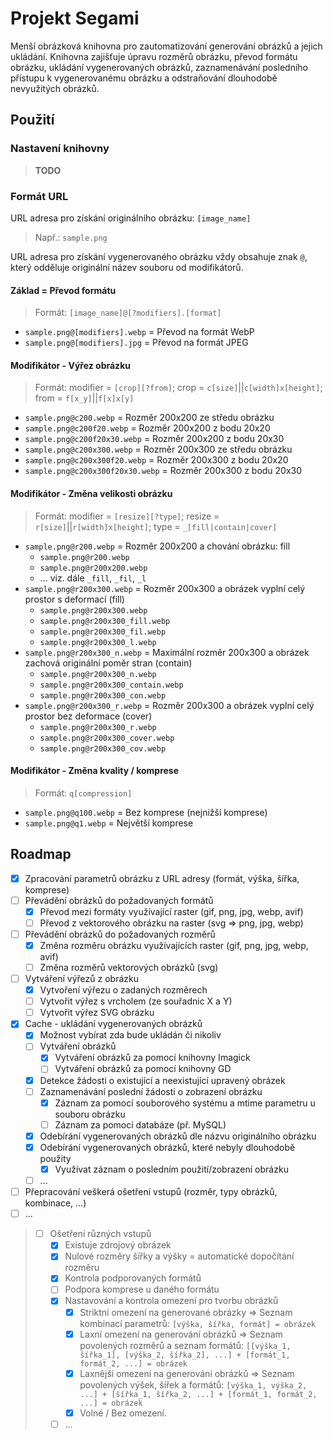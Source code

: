 
# Projekt Segami

Menší obrázková knihovna pro zautomatizování generování obrázků a jejich ukládání.
Knihovna zajišťuje úpravu rozměrů obrázku, převod formátu obrázku, ukládání vygenerovaných obrázků, zaznamenávání posledního přístupu k vygenerovanému obrázku a odstraňování dlouhodobě nevyužitých obrázků.

## Použití

### Nastavení knihovny

> **TODO**

### Formát URL

URL adresa pro získání originálního obrázku: `[image_name]`
> Např.: `sample.png`

URL adresa pro získání vygenerovaného obrázku vždy obsahuje znak `@`, který odděluje originální název souboru od modifikátorů.

#### Základ = Převod formátu

> Formát: `[image_name]@[?modifiers].[format]`

- `sample.png@[modifiers].webp` = Převod na formát WebP
- `sample.png@[modifiers].jpg` = Převod na formát JPEG

#### Modifikátor - Výřez obrázku

> Formát: modifier = `[crop][?from]`; crop = `c[size]`||`c[width]x[height]`; from = `f[x_y]`||`f[x]x[y]`

- `sample.png@c200.webp` = Rozměr 200x200 ze středu obrázku
- `sample.png@c200f20.webp` = Rozměr 200x200 z bodu 20x20
- `sample.png@c200f20x30.webp` = Rozměr 200x200 z bodu 20x30
- `sample.png@c200x300.webp` = Rozměr 200x300 ze středu obrázku
- `sample.png@c200x300f20.webp` = Rozměr 200x300 z bodu 20x20
- `sample.png@c200x300f20x30.webp` = Rozměr 200x300 z bodu 20x30

#### Modifikátor - Změna velikosti obrázku

> Formát: modifier = `[resize][?type]`; resize = `r[size]`||`r[width]x[height]`; type = `_[fill|contain|cover]`

- `sample.png@r200.webp` = Rozměr 200x200 a chování obrázku: fill
  - `sample.png@r200.webp`
  - `sample.png@r200x200.webp`
  - ... viz. dále `_fill`, `_fil`, `_l`
- `sample.png@r200x300.webp` = Rozměr 200x300 a obrázek vyplní celý prostor s deformací (fill)
  - `sample.png@r200x300.webp`
  - `sample.png@r200x300_fill.webp`
  - `sample.png@r200x300_fil.webp`
  - `sample.png@r200x300_l.webp`
- `sample.png@r200x300_n.webp` = Maximální rozměr 200x300 a obrázek zachová originální poměr stran (contain)
  - `sample.png@r200x300_n.webp`
  - `sample.png@r200x300_contain.webp`
  - `sample.png@r200x300_con.webp`
- `sample.png@r200x300_r.webp` = Rozměr 200x300 a obrázek vyplní celý prostor bez deformace (cover)
  - `sample.png@r200x300_r.webp`
  - `sample.png@r200x300_cover.webp`
  - `sample.png@r200x300_cov.webp`

#### Modifikátor - Změna kvality / komprese

> Formát: `q[compression]`

- `sample.png@q100.webp` = Bez komprese (nejnižší komprese)
- `sample.png@q1.webp` = Největší komprese

## Roadmap

- [x] Zpracování parametrů obrázku z URL adresy (formát, výška, šířka, komprese)
- [ ] Převádění obrázků do požadovaných formátů
  - [x] Převod mezi formáty využívající raster (gif, png, jpg, webp, avif)
  - [ ] Převod z vektorového obrázku na raster (svg => png, jpg, webp)
- [ ] Převádění obrázků do požadovaných rozměrů
  - [x] Změna rozměru obrázku využívajících raster (gif, png, jpg, webp, avif)
  - [ ] Změna rozměrů vektorových obrázků (svg)
- [ ] Vytváření výřezů z obrázku
  - [x] Vytvoření výřezu o zadaných rozměrech
  - [ ] Vytvořit výřez s vrcholem (ze souřadnic X a Y)
  - [ ] Vytvořit výřez SVG obrázku
- [x] Cache - ukládání vygenerovaných obrázků
  - [x] Možnost vybírat zda bude ukládán či nikoliv
  - [ ] Vytváření obrázků
    - [x] Vytváření obrázků za pomocí knihovny Imagick
    - [ ] Vytváření obrázků za pomocí knihovny GD
  - [x] Detekce žádosti o existující a neexistující upravený obrázek
  - [ ] Zaznamenávání poslední žádosti o zobrazení obrázku
    - [x] Záznam za pomocí souborového systému a mtime parametru u souboru obrázku
    - [ ] Záznam za pomocí databáze (př. MySQL)
  - [x] Odebírání vygenerovaných obrázků dle názvu originálního obrázku
  - [x] Odebírání vygenerovaných obrázků, které nebyly dlouhodobě použity
    - [x] Využívat záznam o posledním použití/zobrazení obrázku
  - [ ] ...
- [ ] Přepracování veškerá ošetření vstupů (rozměr, typy obrázků, kombinace, ...)
- [ ] ...

> - [ ] Ošetření různých vstupů
>   - [x] Existuje zdrojový obrázek
>   - [x] Nulové rozměry šířky a výšky = automatické dopočítání rozměru
>   - [x] Kontrola podporovaných formátů
>   - [ ] Podpora komprese u daného formátu
>   - [x] Nastavování a kontrola omezení pro tvorbu obrázků
>     - [x] Striktní omezení na generované obrázky => Seznam kombinací parametrů: `[výška, šířka, formát] = obrázek`
>     - [x] Laxní omezení na generování obrázků => Seznam povolených rozměrů a seznam formátů: `[[výška_1, šířka_1], [výška_2, šířka_2], ...] + [formát_1, formát_2, ...] = obrázek`
>     - [x] Laxnější omezení na generování obrázků => Seznam povolených výšek, šířek a formátů: `[výška_1, výška_2, ...] + [šířka_1, šířka_2, ...] + [formát_1, formát_2, ...] = obrázek`
>     - [x] Volné / Bez omezení.
>   - [ ] ...

